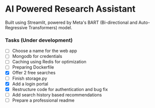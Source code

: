# AI Powered Research Assistant

Built using Streamlit, powered by Meta's BART (Bi-directional and Auto-Regressive Transformers) model.

### Tasks (Under development)
- [ ] Choose a name for the web app
- [ ] Mongodb for credentials
- [ ] Caching using Redis for optimization
- [ ] Preparing Dockerfile
- [x] Offer 2 free searches
- [ ] Finish storage.py
- [x] Add a login portal
- [x] Restructure code for authentication and bug fix
- [ ] Add search history based recommendations
- [ ] Prepare a professional readme